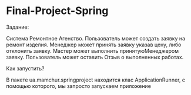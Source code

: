 # Final-Project-Spring
Задание:

Система Ремонтное Агенство. Пользователь может создать заявку на
ремонт изделия. Менеджер может принять заявку указав цену, либо
отклонить заявку. Мастер может выполнить принятуюМенеджером заявку. 
Пользователь может оставить Отзыв о выполненных работах.

Как запустить?

В пакете ua.mamchur.springproject находится клас ApplicationRunner,
с помощью которого, мы запросто запускаем приложение
